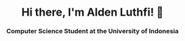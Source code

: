 <h1 align="center">Hi there, I'm Alden Luthfi! 👋 </h1>
<h3 align = "center">Computer Science Student at the University of Indonesia</h3>

